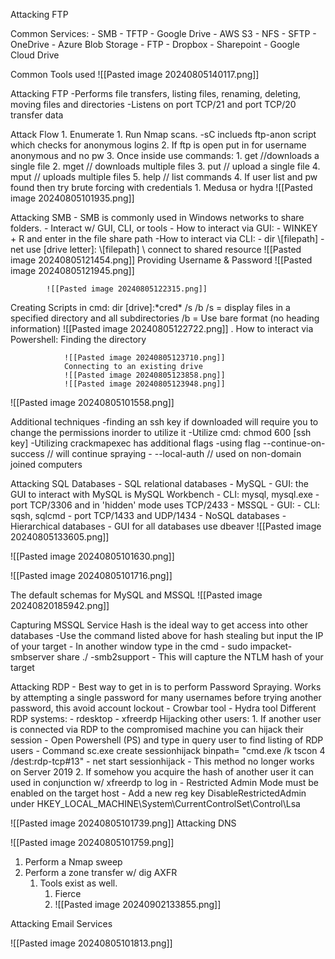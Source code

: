 Attacking FTP

Common Services:
	- SMB        - TFTP         - Google Drive         - AWS S3
	- NFS         - SFTP         - OneDrive               - Azure Blob Storage
	- FTP          - Dropbox   - Sharepoint            - Google Cloud Drive

Common Tools used
	![[Pasted image 20240805140117.png]]
	

Attacking FTP
	-Performs file transfers, listing files, renaming, deleting, moving files and directories
	-Listens on port TCP/21 and port TCP/20 transfer data

Attack Flow
	1. Enumerate
		1. Run Nmap scans. 
			-sC inclueds ftp-anon script which checks for anonymous logins
		2. If ftp is open put in for username anonymous and no pw
		3. Once inside use commands:
			1.  get //downloads a single file
			2. mget // downloads multiple files
			3. put // upload a single file
			4. mput // uploads multiple files
			5. help // list commands
		4.  If user list and pw found then try brute forcing with credentials
			1.  Medusa or hydra
![[Pasted image 20240805101935.png]]

Attacking SMB
	- SMB is commonly used in Windows networks to share folders.
	- Interact w/ GUI, CLI, or tools
		- How to interact via GUI:
			- WINKEY + R and enter in the file share path
		-How to interact via CLI:
			- dir \\[filepath]
			- net use [drive letter]: \\[filepath]   \\ connect to shared resource
			![[Pasted image 20240805121454.png]]
			Providing Username & Password
			![[Pasted image 20240805121945.png]]

			![[Pasted image 20240805122315.png]]

Creating Scripts in cmd:
	dir [drive]:\*cred* /s /b
			/s = display files in a specified directory and all subdirectories
			/b = Use bare format (no heading information)
			![[Pasted image 20240805122722.png]]
			.
			How to interact via Powershell:
					Finding the directory
				
				![[Pasted image 20240805123710.png]]
				Connecting to an existing drive
				![[Pasted image 20240805123858.png]]
				![[Pasted image 20240805123948.png]]



![[Pasted image 20240805101558.png]]

Additional techniques
	-finding an ssh key if downloaded will require you to change the permissions inorder to utilize it
		-Utilize cmd:  chmod 600 [ssh key]
	-Utilizing crackmapexec has additional flags
		-using flag --continue-on-success // will continue spraying
		- --local-auth // used on non-domain joined computers	


Attacking SQL Databases
	- SQL relational databases
		- MySQL
			- GUI: the GUI to interact with MySQL is MySQL Workbench
			- CLI: mysql, mysql.exe
			- port TCP/3306 and in 'hidden' mode uses TCP/2433
		- MSSQL
			- GUI:
			- CLI: sqsh, sqlcmd
			- port TCP/1433 and UDP/1434
	- NoSQL databases
	- Hierarchical databases
			- GUI for all databases use dbeaver
			 ![[Pasted image 20240805133605.png]]
			 

![[Pasted image 20240805101630.png]]

![[Pasted image 20240805101716.png]]

The default schemas for MySQL and MSSQL
![[Pasted image 20240820185942.png]]

Capturing MSSQL Service Hash is the ideal way to get access into other databases
	-Use the command listed above for hash stealing but input the IP of your target
	- In another window type in the cmd
			- sudo impacket-smbserver share ./ -smb2support
			- This will capture the NTLM hash of your target


Attacking RDP
	- Best way to get in is to perform Password Spraying. Works by attempting a single password for many usernames before trying another password, this avoid account lockout
		- Crowbar tool
		- Hydra tool
	Different RDP systems:
			- rdesktop
			- xfreerdp
	Hijacking other users:
			1. If another user is connected via RDP to the compromised machine you can hijack their session
					- Open Powershell (PS) and type in query user to find listing of RDP users
					- Command sc.exe create sessionhijack binpath= "cmd.exe /k tscon 4 /dest:rdp-tcp#13"
					- net start sessionhijack
					- This method no longer works on Server 2019
			2. If somehow you acquire the hash of another user it can used in conjunction w/ xfreerdp to log in
					- Restricted Admin Mode must be enabled on the target host
					- Add a new reg key DisableRestrictedAdmin under HKEY_LOCAL_MACHINE\System\CurrentControlSet\Control\Lsa



![[Pasted image 20240805101739.png]]
Attacking DNS



![[Pasted image 20240805101759.png]]
1. Perform a Nmap sweep
2. Perform a zone transfer w/ dig AXFR
	1. Tools exist as well. 
		1. Fierce
		2. ![[Pasted image 20240902133855.png]]



Attacking Email Services



![[Pasted image 20240805101813.png]]
